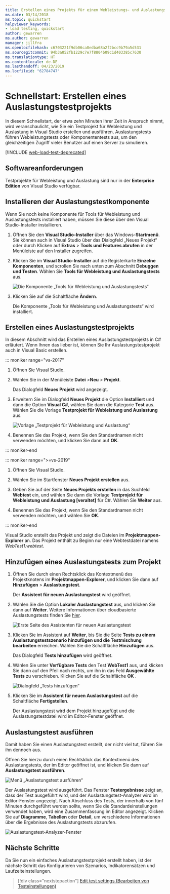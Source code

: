 ```yaml
---
title: Erstellen eines Projekts für einen Webleistungs- und Auslastungstest
ms.date: 03/14/2018
ms.topic: quickstart
helpviewer_keywords:
- load testing, quickstart
author: gewarren
ms.author: gewarren
manager: jillfra
ms.openlocfilehash: c6703221f9db06ca8edba68a2f2bcc9b79a5d531
ms.sourcegitcommit: 94b3a052fb1229c7e7f8804b09c1d403385c7630
ms.translationtype: HT
ms.contentlocale: de-DE
ms.lasthandoff: 04/23/2019
ms.locfileid: "62784747"
---
```

# <a name="quickstart-create-a-load-test-project"></a>Schnellstart: Erstellen eines Auslastungstestprojekts

In diesem Schnellstart, der etwa zehn Minuten Ihrer Zeit in Anspruch nimmt, wird veranschaulicht, wie Sie ein Testprojekt für Webleistung und Auslastung in Visual Studio erstellen und ausführen. Auslastungstests führen Webleistungstests oder Komponententests aus, um den gleichzeitigen Zugriff vieler Benutzer auf einen Server zu simulieren.

[!INCLUDE [web-load-test-deprecated](includes/web-load-test-deprecated.md)]

## <a name="software-requirements"></a>Softwareanforderungen

Testprojekte für Webleistung und Auslastung sind nur in der **Enterprise Edition** von Visual Studio verfügbar.

## <a name="install-the-load-testing-component"></a>Installieren der Auslastungstestkomponente

Wenn Sie noch keine Komponente für Tools für Webleistung und Auslastungstests installiert haben, müssen Sie diese über den Visual Studio-Installer installieren.

1. Öffnen Sie den **Visual Studio-Installer** über das Windows-**Startmenü**. Sie können auch in Visual Studio über das Dialogfeld „Neues Projekt“ oder durch Klicken auf **Extras** > **Tools und Features abrufen** in der Menüleiste auf den Installer zugreifen.

1. Klicken Sie im **Visual Studio-Installer** auf die Registerkarte **Einzelne Komponenten**, und scrollen Sie nach unten zum Abschnitt **Debuggen und Testen**. Wählen Sie **Tools für Webleistung und Auslastungstests** aus.

   ![Die Komponente „Tools für Webleistung und Auslastungstests“](media/web-perf-load-testing-tools-component.png)

1. Klicken Sie auf die Schaltfläche **Ändern**.

   Die Komponente „Tools für Webleistung und Auslastungstests“ wird installiert.

## <a name="create-a-load-test-project"></a>Erstellen eines Auslastungstestprojekts

In diesem Abschnitt wird das Erstellen eines Auslastungstestprojekts in C# erläutert. Wenn Ihnen das lieber ist, können Sie Ihr Auslastungstestprojekt auch in Visual Basic erstellen.

::: moniker range="vs-2017"

1. Öffnen Sie Visual Studio.

2. Wählen Sie in der Menüleiste **Datei** >**Neu** > **Projekt**.

   Das Dialogfeld **Neues Projekt** wird angezeigt.

3. Erweitern Sie im Dialogfeld **Neues Projekt** die Option **Installiert** und dann die Option **Visual C#**, wählen Sie dann die Kategorie **Test** aus. Wählen Sie die Vorlage **Testprojekt für Webleistung und Auslastung** aus.

   ![Vorlage „Testprojekt für Webleistung und Auslastung“](media/web-perf-load-test-project-template.png)

4. Benennen Sie das Projekt, wenn Sie den Standardnamen nicht verwenden möchten, und klicken Sie dann auf **OK**.

::: moniker-end

::: moniker range=">=vs-2019"

1. Öffnen Sie Visual Studio.

2. Wählen Sie im Startfenster **Neues Projekt erstellen** aus.

3. Geben Sie auf der Seite **Neues Projekts erstellen** in das Suchfeld **Webtest** ein, und wählen Sie dann die Vorlage **Testprojekt für Webleistung und Auslastung \[veraltet]** für C#. Wählen Sie **Weiter** aus.

4. Benennen Sie das Projekt, wenn Sie den Standardnamen nicht verwenden möchten, und wählen Sie **OK**.

::: moniker-end

   Visual Studio erstellt das Projekt und zeigt die Dateien im **Projektmappen-Explorer** an. Das Projekt enthält zu Beginn nur eine Webtestdatei namens *WebTest1.webtest*.

## <a name="add-a-load-test-to-the-project"></a>Hinzufügen eines Auslastungstests zum Projekt

1. Öffnen Sie durch einen Rechtsklick das Kontextmenü des Projektknotens im **Projektmappen-Explorer**, und klicken Sie dann auf **Hinzufügen** > **Auslastungstest**.

   Der **Assistent für neuen Auslastungstest** wird geöffnet.

1. Wählen Sie die Option **Lokaler Auslastungstest** aus, und klicken Sie dann auf **Weiter**. Weitere Informationen über cloudbasierte Auslastungstests finden Sie [hier](/azure/devops/test/load-test/get-started-simple-cloud-load-test?view=vsts).

   ![Erste Seite des Assistenten für neuen Auslastungstest](media/load-test-wizard-page-1.png)

1. Klicken Sie im Assistent auf **Weiter**, bis Sie die Seite **Tests zu einem Auslastungstestszenario hinzufügen und die Testmischung bearbeiten** erreichen. Wählen Sie die Schaltfläche **Hinzufügen** aus.

   Das Dialogfeld **Tests hinzufügen** wird geöffnet.

1. Wählen Sie unter **Verfügbare Tests** den Test **WebTest1** aus, und klicken Sie dann auf den Pfeil nach rechts, um ihn in das Feld **Ausgewählte Tests** zu verschieben. Klicken Sie auf die Schaltfläche **OK** .

   ![Dialogfeld „Tests hinzufügen“](media/add-tests-dialog-box.png)

1. Klicken Sie im **Assistent für neuen Auslastungstest** auf die Schaltfläche **Fertigstellen**.

   Der Auslastungstest wird dem Projekt hinzugefügt und die Auslastungstestdatei wird im Editor-Fenster geöffnet.

## <a name="run-the-load-test"></a>Auslastungstest ausführen

Damit haben Sie einen Auslastungstest erstellt, der nicht viel tut, führen Sie ihn dennoch aus.

Öffnen Sie hierzu durch einen Rechtsklick das Kontextmenü des Auslastungstests, der im Editor geöffnet ist, und klicken Sie dann auf **Auslastungstest ausführen**.

![Menü „Auslastungstest ausführen“](media/run-load-test.png)

Der Auslastungstest wird ausgeführt. Das Fenster **Testergebnisse** zeigt an, dass der Test ausgeführt wird, und der Auslastungstest-Analyzer wird im Editor-Fenster angezeigt. Nach Abschluss des Tests, der innerhalb von fünf Minuten durchgeführt werden sollte, wenn Sie die Standardeinstellungen verwendet haben, wird eine Zusammenfassung im Editor angezeigt. Klicken Sie auf **Diagramme**, **Tabellen** oder **Detail**, um verschiedene Informationen über die Ergebnisse des Auslastungstests abzurufen.

![Auslastungstest-Analyzer-Fenster](media/load-test-analyzer.png)

## <a name="next-steps"></a>Nächste Schritte

Da Sie nun ein einfaches Auslastungstestprojekt erstellt haben, ist der nächste Schritt das Konfigurieren von Szenarios, Indikatorensätzen und Laufzeiteinstellungen.

> [!div class="nextstepaction"]
> [Edit test settings (Bearbeiten von Testeinstellungen)](edit-load-tests.md)
